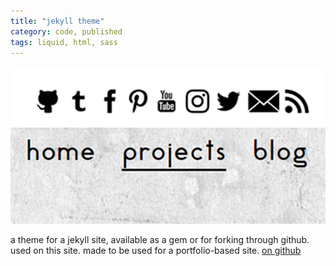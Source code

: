 ```yaml
---
title: "jekyll theme"
category: code, published
tags: liquid, html, sass
---
```


[![alt theme image][ref-image]][github-link]

a theme for a jekyll site, available as a gem or for forking through github.
used on this site. made to be used for a portfolio-based site.
[on github][github-link]

[github-link]: https://github.com/theuggla/lysande-jekyll-theme
[ref-image]: ../assets/projectimages/jekylltheme.png


